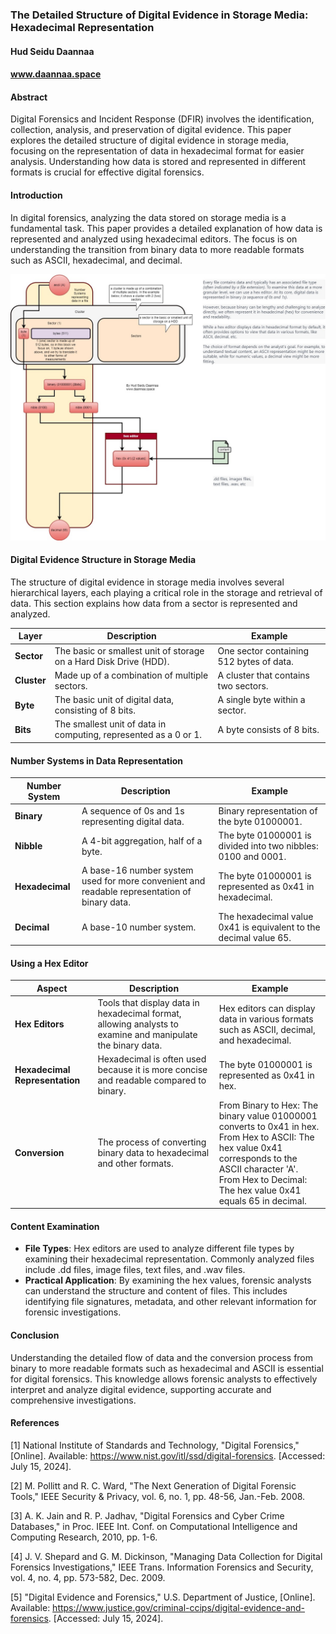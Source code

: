 
### The Detailed Structure of Digital Evidence in Storage Media: Hexadecimal Representation

#### Hud Seidu Daannaa
#### www.daannaa.space

#### Abstract
Digital Forensics and Incident Response (DFIR) involves the identification, collection, analysis, and preservation of digital evidence. This paper explores the detailed structure of digital evidence in storage media, focusing on the representation of data in hexadecimal format for easier analysis. Understanding how data is stored and represented in different formats is crucial for effective digital forensics.

#### Introduction
In digital forensics, analyzing the data stored on storage media is a fundamental task. This paper provides a detailed explanation of how data is represented and analyzed using hexadecimal editors. The focus is on understanding the transition from binary data to more readable formats such as ASCII, hexadecimal, and decimal.

![HLD](./hex-flow.jpg)

#### Digital Evidence Structure in Storage Media

The structure of digital evidence in storage media involves several hierarchical layers, each playing a critical role in the storage and retrieval of data. This section explains how data from a sector is represented and analyzed.

| Layer      | Description                                                                                  | Example                       |
|------------|----------------------------------------------------------------------------------------------|-------------------------------|
| **Sector** | The basic or smallest unit of storage on a Hard Disk Drive (HDD).                             | One sector containing 512 bytes of data. |
| **Cluster**| Made up of a combination of multiple sectors.                                                | A cluster that contains two sectors.    |
| **Byte**   | The basic unit of digital data, consisting of 8 bits.                                         | A single byte within a sector.          |
| **Bits**   | The smallest unit of data in computing, represented as a 0 or 1.                              | A byte consists of 8 bits.              |

#### Number Systems in Data Representation

| Number System    | Description                                                                                  | Example                                |
|------------------|----------------------------------------------------------------------------------------------|----------------------------------------|
| **Binary**       | A sequence of 0s and 1s representing digital data.                                           | Binary representation of the byte 01000001. |
| **Nibble**       | A 4-bit aggregation, half of a byte.                                                         | The byte 01000001 is divided into two nibbles: 0100 and 0001.              |
| **Hexadecimal**  | A base-16 number system used for more convenient and readable representation of binary data. | The byte 01000001 is represented as 0x41 in hexadecimal.                   |
| **Decimal**      | A base-10 number system.                                                                     | The hexadecimal value 0x41 is equivalent to the decimal value 65.          |

#### Using a Hex Editor

| Aspect                | Description                                                                                           | Example                                                   |
|-----------------------|-------------------------------------------------------------------------------------------------------|-----------------------------------------------------------|
| **Hex Editors**       | Tools that display data in hexadecimal format, allowing analysts to examine and manipulate the binary data. | Hex editors can display data in various formats such as ASCII, decimal, and hexadecimal. |
| **Hexadecimal Representation** | Hexadecimal is often used because it is more concise and readable compared to binary.           | The byte 01000001 is represented as 0x41 in hex.           |
| **Conversion**        | The process of converting binary data to hexadecimal and other formats.                               | From Binary to Hex: The binary value 01000001 converts to 0x41 in hex. <br> From Hex to ASCII: The hex value 0x41 corresponds to the ASCII character 'A'. <br> From Hex to Decimal: The hex value 0x41 equals 65 in decimal. |

#### Content Examination
- **File Types**: Hex editors are used to analyze different file types by examining their hexadecimal representation. Commonly analyzed files include .dd files, image files, text files, and .wav files.
- **Practical Application**: By examining the hex values, forensic analysts can understand the structure and content of files. This includes identifying file signatures, metadata, and other relevant information for forensic investigations.

#### Conclusion
Understanding the detailed flow of data and the conversion process from binary to more readable formats such as hexadecimal and ASCII is essential for digital forensics. This knowledge allows forensic analysts to effectively interpret and analyze digital evidence, supporting accurate and comprehensive investigations.

#### References
[1] National Institute of Standards and Technology, "Digital Forensics," [Online]. Available: https://www.nist.gov/itl/ssd/digital-forensics. [Accessed: July 15, 2024].

[2] M. Pollitt and R. C. Ward, "The Next Generation of Digital Forensic Tools," IEEE Security & Privacy, vol. 6, no. 1, pp. 48-56, Jan.-Feb. 2008.

[3] A. K. Jain and R. P. Jadhav, "Digital Forensics and Cyber Crime Databases," in Proc. IEEE Int. Conf. on Computational Intelligence and Computing Research, 2010, pp. 1-6.

[4] J. V. Shepard and G. M. Dickinson, "Managing Data Collection for Digital Forensics Investigations," IEEE Trans. Information Forensics and Security, vol. 4, no. 4, pp. 573-582, Dec. 2009.

[5] "Digital Evidence and Forensics," U.S. Department of Justice, [Online]. Available: https://www.justice.gov/criminal-ccips/digital-evidence-and-forensics. [Accessed: July 15, 2024].

